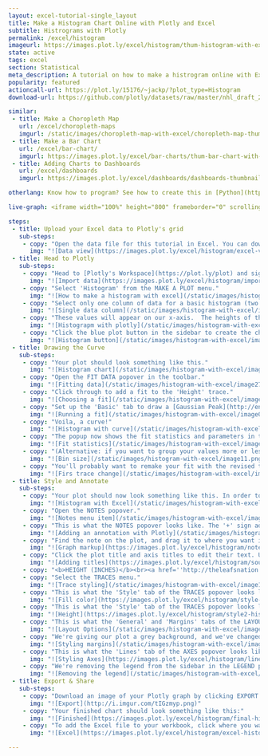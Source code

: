 ```yaml
---
layout: excel-tutorial-single_layout
title: Make a Histogram Chart Online with Plotly and Excel
subtitle: Histrograms with Plotly
permalink: /excel/histogram
imageurl: https://images.plot.ly/excel/histogram/thum-histogram-with-excel.png
state: active
tags: excel
section: Statistical
meta_description: A tutorial on how to make a histrogram online with Excel.
popularity: featured
actioncall-url: https://plot.ly/15176/~jackp/?plot_type=Histogram
download-url: https://github.com/plotly/datasets/raw/master/nhl_draft_2013_%40thejustinfisher.csv.zip

similar:
 - title: Make a Choropleth Map
   url: /excel/choropleth-maps
   imgurl: /static/images/choropleth-map-with-excel/choropleth-map-thumb.png
 - title: Make a Bar Chart
   url: /excel/bar-chart/
   imgurl: https://images.plot.ly/excel/bar-charts/thum-bar-chart-with-excel.png
 - title: Adding Charts to Dashboards
   url: /excel/dashboards
   imgurl: https://images.plot.ly/excel/dashboards/dashboards-thumbnail.png

otherlang: Know how to program? See how to create this in [Python](https://plot.ly/python/histograms/) or [R](https://plot.ly/r/histograms/).

live-graph: <iframe width="100%" height="800" frameborder="0" scrolling="no" src="https://plot.ly/~Dreamshot/6903/_2013-nhl-player-height.embed"></iframe>

steps:
 - title: Upload your Excel data to Plotly's grid
   sub-steps:
    - copy: "Open the data file for this tutorial in Excel. You can download the file here in [CSV format](https://plot.ly/~cimar/214/_2013-nhl-player-height.csv)"
      img: "![Data view](https://images.plot.ly/excel/histogram/excel-view-histogram.png)"
 - title: Head to Plotly
   sub-steps:
    - copy: "Head to [Plotly's Workspace](https://plot.ly/plot) and sign into your free Plotly account. Go to 'Import', click 'Upload a file', then choose your Excel file to upload. Your Excel file will now open in Plotly's grid. For more about Plotly's grid, see [this tutorial](/add-data-to-the-plotly-grid/)"
      img: "![Import data](https://images.plot.ly/excel/histogram/import-data-histogram.png)"
    - copy: "Select 'Histogram' from the MAKE A PLOT menu."
      img: "![How to make a histogram with excel](/static/images/histogram-with-excel/image18.png)"
    - copy: "Select only one column of data for a basic histogram (two with the 'group by' option)."
      img: "![Single data column](/static/images/histogram-with-excel/image05.png)"
    - copy: "These values will appear on our x-axis.  The heights of the bars of our histogram will denote how many times each value or 'bin' of values appears in the column. To learn more see: [histogram](https://plot.ly/histogram/)"
      img: "![Histograpm with plotly](/static/images/histogram-with-excel/image15.gif)"
    - copy: "Click the blue plot button in the sidebar to create the chart.  (For more help with the grid see: [here](/add-data-to-the-plotly-grid/)"
      img: "![Histogram button](/static/images/histogram-with-excel/image21.png)"
 - title: Drawing the Curve
   sub-steps:
    - copy: "Your plot should look something like this."
      img: "![Histogram chart](/static/images/histogram-with-excel/image20.png)"
    - copy: "Open the FIT DATA popover in the toolbar."
      img: "![Fitting data](/static/images/histogram-with-excel/image27.png)"
    - copy: "Click through to add a fit to the 'Height' trace."
      img: "![Choosing a fit](/static/images/histogram-with-excel/image04.png)"
    - copy: "Set up the 'Basic' tab to draw a [Gaussian Peak](http://en.wikipedia.org/wiki/Gaussian_function) based on the data. Leave the other options blank and click the 'Run this fit' button at the bottom."
      img: "![Running a fit](/static/images/histogram-with-excel/image09.png)"
    - copy: "Voila, a curve!"
      img: "![Histogram with curve](/static/images/histogram-with-excel/image03.png)"
    - copy: "The popup now shows the fit statistics and parameters in the curve's equation, a+h*exp(-(x-x0)^2/(2*w^2))."
      img: "![Fit statistics](/static/images/histogram-with-excel/image14.png)"
    - copy: "(Alternative: if you want to group your values more or less than Plotly has by default, do so in the 'Range/bins' tab of the TRACES popover.)"
      img: "![Bin size](/static/images/histogram-with-excel/image11.png)"
    - copy: "You'll probably want to remake your fit with the revised trace."
      img: "![Firs trace change](/static/images/histogram-with-excel/image06.png)"
 - title: Style and Annotate
   sub-steps:
    - copy: "Your plot should now look something like this. In order to get the graph at the top of the chart, you'll need to style and annotate it."
      img: "![Histogram with Excel](/static/images/histogram-with-excel/image03.png)"
    - copy: "Open the NOTES popover."
      img: "![Notes menu item](/static/images/histogram-with-excel/image22.png)"
    - copy: "This is what the NOTES popover looks like. The '+' sign adds new notes. Hide the arrow. Set the 'Move with' option to 'Data', as the note refers to a specific pair of points on the plot."
      img: "![Adding an annotation with Plotly](/static/images/histogram-with-excel/image24.png)"
    - copy: "Find the note on the plot, and drag it to where you want it. Click the note to edit its text. Use markup to style and format it. <b>MEAN: 72.8''<br>MEDIAN:73''</b>"
      img: "![Graph markup](https://images.plot.ly/excel/histogram/note-histogram.png)"
    - copy: "Click the plot title and axis titles to edit their text. Use markup to link to your source."
      img: "![Adding titles](https://images.plot.ly/excel/histogram/source-histogram.png)"
    - copy: "<b>HEIGHT (INCHES)</b><br><a href=''http://theleafsnation.com/2014/5/25/justin-s-nhl-draftbook-2013-1963''>NHL Draftbook, Justin Fisher</a>"
    - copy: "Select the TRACES menu."
      img: "![Trace styling](/static/images/histogram-with-excel/image13.png)"
    - copy: "This is what the 'Style' tab of the TRACES popover looks like for the 'Height' trace. We've changed the bar color and made them narrower."
      img: "![Fill color](https://images.plot.ly/excel/histogram/style-histogram.png)"
    - copy: "This is what the 'Style' tab of the TRACES popover looks like for the 'Height - fit' trace. We've changed the line color and stroke."
      img: "![Height](https://images.plot.ly/excel/histogram/style2-histogram.png)"
    - copy: "This is what the 'General' and 'Margins' tabs of the LAYOUT popover should look like."
      img: "![Layout Options](/static/images/histogram-with-excel/image23.png)"
    - copy: "We're giving our plot a grey background, and we've changed some of the font "
      img: "![Styling margins](/static/images/histogram-with-excel/image02.png)"
    - copy: "This is what the 'Lines' tab of the AXES popover looks like. We're hiding the body grid lines, and turned the zero line off."
      img: "![Styling Axes](https://images.plot.ly/excel/histogram/lines-histogram.png)"
    - copy: "We're removing the legend from the sidebar in the LEGEND popover."
      img: "![Removing the legend](/static/images/histogram-with-excel/image12.png)"
 - title: Export & Share
   sub-steps:
    - copy: "Download an image of your Plotly graph by clicking EXPORT on the toolbar."
      img: "![Export](http://i.imgur.com/tIGzmyp.png)"
    - copy: "Your finished chart should look something like this:"
      img: "![Finished](https://images.plot.ly/excel/histogram/final-histogram.png)"
    - copy: "To add the Excel file to your workbook, click where you want to insert the picture inside Excel. On the INSERT tab inside Excel, in the ILLUSTRATIONS group, click PICTURE. Locate the Plotly graph image that you downloaded and then double-click it. Notice that we also copy-pasted the Plotly graph link in a cell for easy access to the interactive Plotly version."
      img: "![Excel](https://images.plot.ly/excel/histogram/excel-histogram.png)"

---
```

